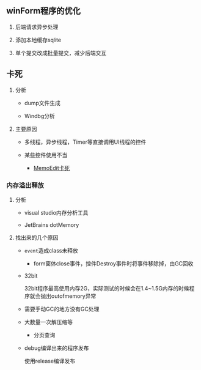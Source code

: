 ## winForm程序的优化

1. 后端请求异步处理

2. 添加本地缓存sqlite

3. 单个提交改成批量提交，减少后端交互


## 卡死

1. 分析

    * dump文件生成

    * Windbg分析

2. 主要原因

    * 多线程，异步线程，Timer等直接调用UI线程的控件

    * 某些控件使用不当

        * [MemoEdit卡死](https://www.cnblogs.com/thomerson/p/16164224.html)


### 内存溢出释放

1. 分析 

    * visual studio内存分析工具

    * JetBrains dotMemory

2. 找出来的几个原因

    * ```event```造成class未释放

        * form窗体close事件，控件Destroy事件时将事件移除掉，由GC回收


        <!-- TODO -- validate
        ⭐请不要使用析构函数，因为析构函数是在垃圾回收时才会调用，但是控件的对象在内存中存在链接器，因此系统不会认为该对象为垃圾。 -->

        <!-- TODO validate
        Control.Add释放 -->

    * 32bit
    
        32bit程序最高使用内存2G，实际测试的时候会在1.4~1.5G内存的时候程序就会抛出outofmemory异常

    * 需要手动GC的地方没有GC处理

    * 大数量一次解压缩等

        * 分页查询

    * debug编译出来的程序发布

        使用release编译发布

